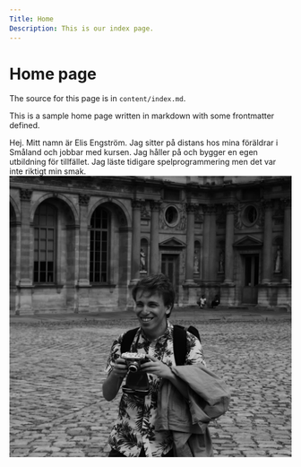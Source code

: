 ```yaml
---
Title: Home
Description: This is our index page.
---
```


Home page
==========================

The source for this page is in `content/index.md`.

This is a sample home page written in markdown with some frontmatter defined.

Hej. Mitt namn är Elis Engström. Jag sitter på distans hos mina föräldrar i Småland och jobbar med kursen. Jag håller på och bygger en egen utbildning för tillfället. Jag läste tidigare spelprogrammering men det var inte riktigt min smak.  
![ElisBild](assets/img/elis.jpg)